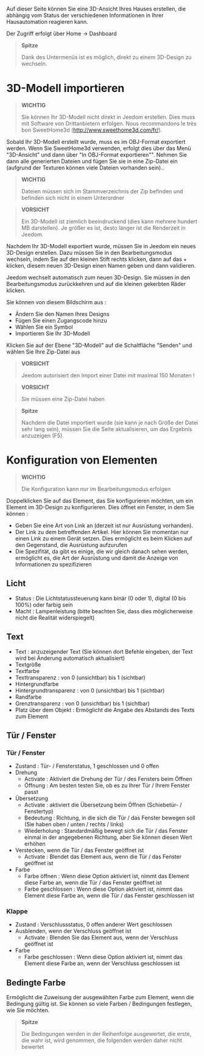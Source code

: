 Auf dieser Seite können Sie eine 3D-Ansicht Ihres Hauses erstellen, die abhängig vom Status der verschiedenen Informationen in Ihrer Hausautomation reagieren kann.

Der Zugriff erfolgt über Home → Dashboard

> **Spitze**
>
> Dank des Untermenüs ist es möglich, direkt zu einem 3D-Design zu wechseln.

# 3D-Modell importieren

> **WICHTIG**
>
> Sie können Ihr 3D-Modell nicht direkt in Jeedom erstellen. Dies muss mit Software von Drittanbietern erfolgen. Nous recommandons le très bon SweetHome3d (http://www.sweethome3d.com/fr/).

Sobald Ihr 3D-Modell erstellt wurde, muss es im OBJ-Format exportiert werden. Wenn Sie SweetHome3d verwenden, erfolgt dies über das Menü "3D-Ansicht" und dann über "In OBJ-Format exportieren"". Nehmen Sie dann alle generierten Dateien und fügen Sie sie in eine Zip-Datei ein (aufgrund der Texturen können viele Dateien vorhanden sein)..

> **WICHTIG**
>
> Dateien müssen sich im Stammverzeichnis der Zip befinden und befinden sich nicht in einem Unterordner

> **VORSICHT**
>
> Ein 3D-Modell ist ziemlich beeindruckend (dies kann mehrere hundert MB darstellen). Je größer es ist, desto länger ist die Renderzeit in Jeedom.

Nachdem Ihr 3D-Modell exportiert wurde, müssen Sie in Jeedom ein neues 3D-Design erstellen. Dazu müssen Sie in den Bearbeitungsmodus wechseln, indem Sie auf den kleinen Stift rechts klicken, dann auf das + klicken, diesem neuen 3D-Design einen Namen geben und dann validieren.

Jeedom wechselt automatisch zum neuen 3D-Design. Sie müssen in den Bearbeitungsmodus zurückkehren und auf die kleinen gekerbten Räder klicken.

Sie können von diesem Bildschirm aus :

- Ändern Sie den Namen Ihres Designs
- Fügen Sie einen Zugangscode hinzu
- Wählen Sie ein Symbol
- Importieren Sie Ihr 3D-Modell

Klicken Sie auf der Ebene &quot;3D-Modell&quot; auf die Schaltfläche &quot;Senden&quot; und wählen Sie Ihre Zip-Datei aus

> **VORSICHT**
>
> Jeedom autorisiert den Import einer Datei mit maximal 150 Monaten !

> **VORSICHT**
>
> Sie müssen eine Zip-Datei haben

> **Spitze**
>
> Nachdem die Datei importiert wurde (sie kann je nach Größe der Datei sehr lang sein), müssen Sie die Seite aktualisieren, um das Ergebnis anzuzeigen (F5).


# Konfiguration von Elementen

> **WICHTIG**
>
> Die Konfiguration kann nur im Bearbeitungsmodus erfolgen

Doppelklicken Sie auf das Element, das Sie konfigurieren möchten, um ein Element im 3D-Design zu konfigurieren. Dies öffnet ein Fenster, in dem Sie können :

- Geben Sie eine Art von Link an (derzeit ist nur Ausrüstung vorhanden).
- Der Link zu dem betreffenden Artikel. Hier können Sie momentan nur einen Link zu einem Gerät setzen. Dies ermöglicht es beim Klicken auf den Gegenstand, die Ausrüstung aufzurufen
- Die Spezifität, da gibt es einige, die wir gleich danach sehen werden, ermöglicht es, die Art der Ausrüstung und damit die Anzeige von Informationen zu spezifizieren

## Licht

- Status : Die Lichtstatussteuerung kann binär (0 oder 1), digital (0 bis 100%) oder farbig sein
- Macht : Lampenleistung (bitte beachten Sie, dass dies möglicherweise nicht die Realität widerspiegelt)

## Text

- Text : anzuzeigender Text (Sie können dort Befehle eingeben, der Text wird bei Änderung automatisch aktualisiert)
- Textgröße
- Textfarbe
- Texttransparenz : von 0 (unsichtbar) bis 1 (sichtbar)
- Hintergrundfarbe
- Hintergrundtransparenz : von 0 (unsichtbar) bis 1 (sichtbar)
- Randfarbe
- Grenztransparenz : von 0 (unsichtbar) bis 1 (sichtbar)
- Platz über dem Objekt : Ermöglicht die Angabe des Abstands des Texts zum Element

## Tür / Fenster

### Tür / Fenster

- Zustand : Tür- / Fensterstatus, 1 geschlossen und 0 offen
- Drehung
	- Activate : Aktiviert die Drehung der Tür / des Fensters beim Öffnen
	- Öffnung : Am besten testen Sie, ob es zu Ihrer Tür / Ihrem Fenster passt
- Übersetzung
	- Activate : aktiviert die Übersetzung beim Öffnen (Schiebetür- / Fenstertyp)
	- Bedeutung : Richtung, in die sich die Tür / das Fenster bewegen soll (Sie haben oben / unten / rechts / links)
	- Wiederholung : Standardmäßig bewegt sich die Tür / das Fenster einmal in der angegebenen Richtung, aber Sie können diesen Wert erhöhen
- Verstecken, wenn die Tür / das Fenster geöffnet ist
	- Activate : Blendet das Element aus, wenn die Tür / das Fenster geöffnet ist
- Farbe
	- Farbe öffnen : Wenn diese Option aktiviert ist, nimmt das Element diese Farbe an, wenn die Tür / das Fenster geöffnet ist
	- Farbe geschlossen : Wenn diese Option aktiviert ist, nimmt das Element diese Farbe an, wenn die Tür / das Fenster geschlossen ist

### Klappe

- Zustand : Verschlussstatus, 0 offen anderer Wert geschlossen
- Ausblenden, wenn der Verschluss geöffnet ist
	- Activate : Blenden Sie das Element aus, wenn der Verschluss geöffnet ist
- Farbe
	- Farbe geschlossen : Wenn diese Option aktiviert ist, nimmt das Element diese Farbe an, wenn der Verschluss geschlossen ist

## Bedingte Farbe

Ermöglicht die Zuweisung der ausgewählten Farbe zum Element, wenn die Bedingung gültig ist. Sie können so viele Farben / Bedingungen festlegen, wie Sie möchten.

> **Spitze**
>
> Die Bedingungen werden in der Reihenfolge ausgewertet, die erste, die wahr ist, wird genommen, die folgenden werden daher nicht bewertet
